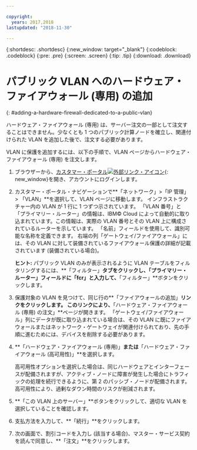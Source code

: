 ```yaml
---

copyright:
  years: 2017,2018
lastupdated: "2018-11-30"

---
```


{:shortdesc: .shortdesc}
{:new_window: target="_blank"}
{:codeblock: .codeblock}
{:pre: .pre}
{:screen: .screen}
{:tip: .tip}
{:download: .download}

# パブリック VLAN へのハードウェア・ファイアウォール (専用) の追加
{: #adding-a-hardware-firewall-dedicated-to-a-public-vlan}

ハードウェア・ファイアウォール (専用) は、サーバー注文の一部として注文することはできません。少なくとも 1 つのパブリック計算ノードを確立し、関連付けられた VLAN を追加した後で、注文する必要があります。

VLAN に保護を追加するには、以下の手順で、VLAN ページからハードウェア・ファイアウォール (専用) を注文します。

1. ブラウザーから、[カスタマー・ポータル![外部リンク・アイコン](../../icons/launch-glyph.svg "外部リンク・アイコン")](https://control.softlayer.com/){: new_window}を開き、アカウントにログインします。
2. カスタマー・ポータル・ナビゲーションで**「ネットワーク」>「IP 管理」> 「VLAN」**を選択して、VLAN ページに移動します。 インフラストラクチャー内の VLAN が 1 行に 1 つずつ示されています。 「VLAN 番号」と「プライマリー・ルーター」の情報は、IBM© Cloud によって自動的に取り込まれています。この情報は、実際の VLAN 番号とその VLAN 上に構成されているルーターを示しています。 「名前」フィールドを使用して、識別可能な名称を定義できます。 右端の列「ゲートウェイ/ファイアウォール」には、その VLAN に対して装備されているファイアウォール保護の詳細が記載されています (装備されている場合)。 

	**ヒント:** パブリック VLAN のみが表示されるように VLAN テーブルをフィルタリングするには、**「フィルター」**タブをクリックし、「プライマリー・ルーター」フィールドに「fcr」と入力して、**「フィルター」**ボタンをクリックします。
3. 保護対象の VLAN を見つけて、同じ行の**「ファイアウォールの追加」**リンクをクリックします。 このリンクにより、**「ハードウェア・ファイアウォール (専用) の注文」**ページが開きます。 「ゲートウェイ/ファイアウォール」列にデータが既に取り込まれている場合は、その VLAN に既にファイアウォールまたはネットワーク・ゲートウェイが関連付けられており、先の手順に進むためには、デバイスを削除する必要があります。
4. **「ハードウェア・ファイアウォール (専用)」**または**「ハードウェア・ファイアウォール (高可用性)」**を選択します。 

	高可用性オプションを選択した場合は、同じハードウェアとインターフェースが配備されますが、アクティブ・ノードに障害が発生した場合にトラフィックの処理を続行できるように、第 2 のパッシブ・ノードが配備されます。 高可用性により、過剰なダウン時間のリスクが削減されます。 

5. **「この VLAN 上のサーバー」**ボタンをクリックして、適切な VLAN を選択していることを確認します。
6. 支払方法を入力して、**「続行」**をクリックします。
7. 次の画面で、割引コードを入力し (該当する場合)、マスター・サービス契約を読んで同意し、**「注文」**をクリックします。 
